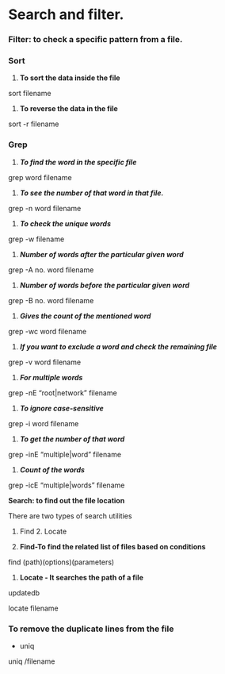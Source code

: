 # Search and filter.


### Filter: to check a specific pattern from a file.

### Sort

1. **To sort the data inside the file**

sort filename 

1. **To reverse the data in the file**

sort -r filename

### Grep

1. ***To find the word in the specific file***

grep word filename

1. ***To see the number of that word in that file.***

grep -n word filename

1. ***To check the unique words***

grep -w filename

1. ***Number of words after the particular given word***

grep -A no. word filename

1. ***Number of words before the particular given word***

grep -B no. word filename

1. ***Gives the count of the mentioned word***

grep -wc word filename

1. ***If you want to exclude a word and check the remaining file***

grep -v word filename

1. ***For multiple words***

grep -nE “root|network” filename

1. ***To ignore case-sensitive***

grep -i word filename

1. ***To get the number of that word***

grep -inE “multiple|word” filename

1. ***Count of the words***

grep -icE “multiple|words” filename

**Search: to find out the file location**

There are two types of search utilities

1. Find                                             2. Locate

1. **Find-To find the related list of files based on conditions**

find (path)(options)(parameters)

1. **Locate - It searches the path of a file**

updatedb

locate filename

### **To remove the duplicate lines from the file**

- uniq

uniq  /filename
